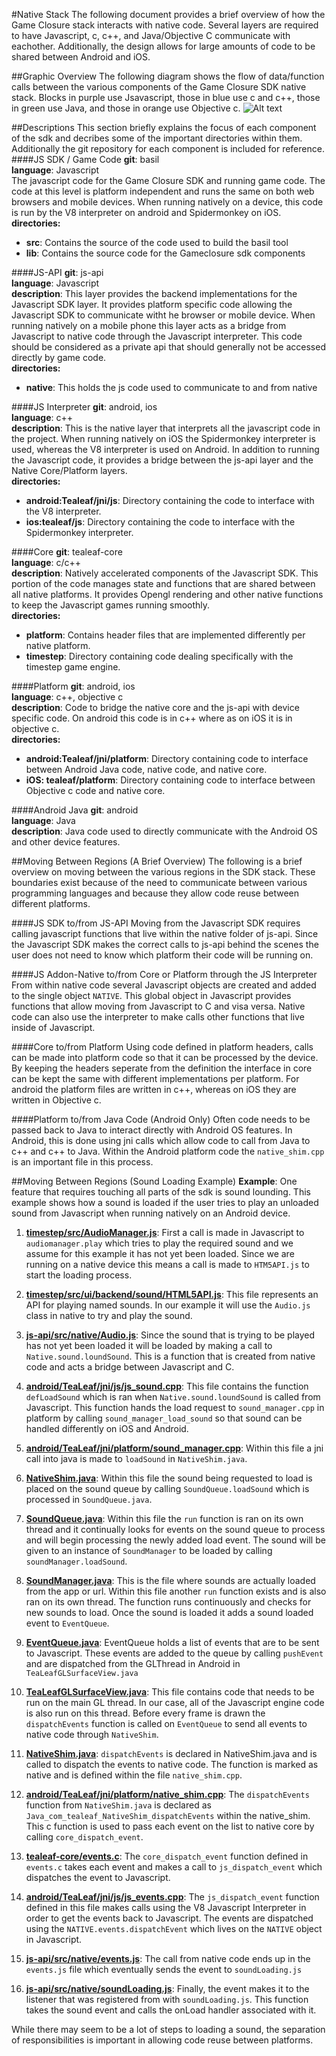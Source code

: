 #Native Stack
The following document provides a brief overview of how the Game Closure stack interacts with native code. Several layers are required to have Javascript, c, c++, and Java/Objective C communicate with eachother. Additionally, the design allows for large amounts of code to be shared between Android and iOS.

##Graphic Overview
The following diagram shows the flow of data/function calls between the various components of the Game Closure SDK native stack. Blocks in purple use Jsavascript, those in blue use c and c++, those in green use Java, and those in orange use Objective c.
![Alt text](native_stack_diagram.png)

##Descriptions 
This section briefly explains the focus of each component of the sdk and decribes some of the important directories within them. Additionally the git repository for each component is included for reference.
####JS SDK / Game Code
**git**: basil  
**language**: Javascript  
The javascript code for the Game Closure SDK and running game code. The code at this level is platform independent and runs the same on both web browsers and mobile devices. When running natively on a device, this code is run by the V8 interpreter on android and Spidermonkey on iOS.  
**directories:**  

- **src**: Contains the source of the code used to build the basil tool
- **lib**: Contains the source code for the Gameclosure sdk components

####JS-API
**git**: js-api  
**language**: Javascript  
**description**: This layer provides the backend implementations for the Javascript SDK layer. It provides platform specific code allowing the Javascript SDK to communicate witht he browser or mobile device. When running natively on a mobile phone this layer acts as a bridge from Javascript to native code through the Javascript interpreter. This code should be considered as a private api that should generally not be accessed directly by game code.  
**directories:**

- **native**: This holds the js code used to communicate to and from native  

####JS Interpreter
**git**: android, ios  
**language**: c++  
**description**: This is the native layer that interprets all the javascript code in the project. When running natively on iOS the Spidermonkey interpreter is used, whereas the V8 interpreter is used on Android. In addition to running the Javascript code, it provides a bridge between the js-api layer and the Native Core/Platform layers.  
**directories:**

- **android:Tealeaf/jni/js**: Directory containing the code to interface with the V8 interpreter.  
- **ios:tealeaf/js**: Directory containing the code to interface with the Spidermonkey interpreter.

####Core
**git**: tealeaf-core  
**language**: c/c++  
**description**: Natively accelerated components of the Javascript SDK. This portion of the code manages state and functions that are shared between all native platforms. It provides Opengl rendering and other native functions to keep the Javascript games running smoothly.  
**directories:**

- **platform**: Contains header files that are implemented differently per native platform.  
- **timestep**: Directory containing code dealing specifically with the timestep game engine.

####Platform
**git**: android, ios  
**language**: c++, objective c  
**description**: Code to bridge the native core and the js-api with device specific code. On android this code is in c++ where as on iOS it is in objective c.  
**directories:**

- **android:Tealeaf/jni/platform**: Directory containing code to interface between Android Java code, native code, and native core.
- **iOS: tealeaf/platform**: Directory containing code to interface between Objective c code and native core.

####Android Java
**git**: android  
**language**: Java  
**description**: Java code used to directly communicate with the Android OS and other device features.  


##Moving Between Regions (A Brief Overview)
The following is a brief overview on moving between the various regions in the SDK stack. These boundaries exist because of the need to communicate between various programming languages and because they allow code reuse between different platforms.

####JS SDK to/from JS-API
Moving from the Javascript SDK requires calling javascript functions that live within the native folder of js-api. Since the Javascript SDK makes the correct calls to js-api behind the scenes the user does not need to know which platform their code will be running on.

####JS Addon-Native to/from Core or Platform through the JS Interpreter
From within native code several Javascript objects are created and added to the single object `NATIVE`. This global object in Javascript provides functions that allow moving from Javascript to C and visa versa. Native code can also use the interpreter to make calls other functions that live inside of Javascript.

####Core to/from Platform
Using code defined in platform headers, calls can be made into platform code so that it can be processed by the device. By keeping the headers seperate from the definition the interface in core can be kept the same with different implementations per platform. For android the platform files are written in c++, whereas on iOS they are written in Objective c.

####Platform to/from Java Code (Android Only)
Often code needs to be passed back to Java to interact directly with Android OS features. In Android, this is done using jni calls which allow code to call from Java to c++ and c++ to Java. Within the Android platform code the `native_shim.cpp` is an important file in this process.

##Moving Between Regions (Sound Loading Example)
**Example**: One feature that requires touching all parts of the sdk is sound lounding. This example shows how a sound is loaded if the user tries to play an unloaded sound from Javascript when running natively on an Android device.

1. **[timestep/src/AudioManager.js](https://github.com/gameclosure/timestep/blob/develop/src/AudioManager.js)**: First a call is made in Javascript to `audiomanager.play` which tries to play the required sound and we assume for this example it has not yet been loaded. Since we are running on a native device this means a call is made to `HTM5API.js` to start the loading process.
2. **[timestep/src/ui/backend/sound/HTML5API.js](https://github.com/gameclosure/timestep/blob/develop/src/ui/backend/sound/HTML5API.js)**: This file represents an API for playing named sounds. In our example it will use the `Audio.js` class in native to try and play the sound.

3. **[js-api/src/native/Audio.js](https://github.com/gameclosure/js-api/tree/develop/src/native/Audio.js)**: Since the sound that is trying to be played has not yet been loaded it will be loaded by making a call to `Native.sound.loundSound`. This is a function that is created from native code and acts a bridge between Javascript and C.

4. **[android/TeaLeaf/jni/js/js_sound.cpp](https://github.com/gameclosure/android/tree/develop/TeaLeaf/jni/js/js_sound.cpp)**: This file contains the function `defLoadSound` which is ran when `Native.sound.loundSound` is called from Javascript. This function hands the load request to `sound_manager.cpp` in platform by calling `sound_manager_load_sound` so that sound can be handled differently on iOS and Android.

5. **[android/TeaLeaf/jni/platform/sound_manager.cpp](https://github.com/gameclosure/android/tree/develop/TeaLeaf/jni/platform/sound_manager.cpp)**: Within this file a jni call into java is made to `loadSound` in `NativeShim.java`.

6. **[NativeShim.java](https://github.com/gameclosure/android/tree/develop/TeaLeaf/src/com/tealeaf/NativeShim.java)**: Within this file the sound being requested to load is placed on the sound queue by calling `SoundQueue.loadSound` which is processed in `SoundQueue.java`.

7. **[SoundQueue.java](https://github.com/gameclosure/android/tree/develop/TeaLeaf/src/com/tealeaf/SoundQueue.java)**: Within this file the `run` function is ran on its own thread and it continually looks for events on the sound queue to process and will begin processing the newly added load event. The sound will be given to an instance of `SoundManager` to be loaded by calling `soundManager.loadSound`.

8. **[SoundManager.java](https://github.com/gameclosure/android/tree/develop/TeaLeaf/src/com/tealeaf/SoundManager.java)**: This is the file where sounds are actually loaded from the app or url. Within this file another `run` function exists and is also ran on its own thread. The function runs continuously and checks for new sounds to load. Once the sound is loaded it adds a sound loaded event to `EventQueue`.

9. **[EventQueue.java](https://github.com/gameclosure/android/tree/develop/TeaLeaf/src/com/tealeaf/EventQueue.java)**: EventQueue holds a list of events that are to be sent to Javascript. These events are added to the queue by calling `pushEvent` and are dispatched from the GLThread in Android in `TeaLeafGLSurfaceView.java`

10. **[TeaLeafGLSurfaceView.java](https://github.com/gameclosure/android/tree/develop/TeaLeaf/src/com/tealeaf/TeaLeafGLSurfaceView.java)**: This file contains code that needs to be run on the main GL thread. In our case, all of the Javascript engine code is also run on this thread. Before every frame is drawn the `dispatchEvents` function is called on `EventQueue` to send all events to native code through `NativeShim`.

11. **[NativeShim.java](https://github.com/gameclosure/android/tree/develop/TeaLeaf/src/com/tealeaf/NativeShim.java)**: `dispatchEvents` is declared in NativeShim.java and is called to dispatch the events to native code. The function is marked as native and is defined within the file `native_shim.cpp`.

12. **[android/TeaLeaf/jni/platform/native_shim.cpp](https://github.com/gameclosure/android/tree/develop/TeaLeaf/jni/platform/native_shim.cpp)**: The `dispatchEvents` function from `NativeShim.java` is declared as `Java_com_tealeaf_NativeShim_dispatchEvents` within the native_shim. This c function is used to pass each event on the list to native core by calling `core_dispatch_event`.

13. **[tealeaf-core/events.c](https://github.com/gameclosure/tealeaf-core/blob/develop/events.c)**: The `core_dispatch_event` function defined in `events.c` takes each event and makes a call to `js_dispatch_event` which dispatches the event to Javascript.

14. **[android/TeaLeaf/jni/js/js_events.cpp](https://github.com/gameclosure/android/tree/develop/TeaLeaf/jni/js/js_events.cpp)**: The `js_dispatch_event` function defined in this file makes calls using the V8 Javascript Interpreter in order to get the events back to Javascript. The events are dispatched using the `NATIVE.events.dispatchEvent` which lives on the `NATIVE` object in Javascript.

15. **[js-api/src/native/events.js](https://github.com/gameclosure/js-api/tree/develop/src/native/events.js)**: The call from native code ends up in the `events.js` file which eventually sends the event to `soundLoading.js`

16. **[js-api/src/native/soundLoading.js](https://github.com/gameclosure/js-api/tree/develop/src/native/soundLoading.js)**: Finally, the event makes it to the listener that was registered from with `soundLoading.js`. This function takes the sound event and calls the onLoad handler associated with it.

While there may seem to be a lot of steps to loading a sound, the separation of responsibilities is important in allowing code reuse between platforms.




